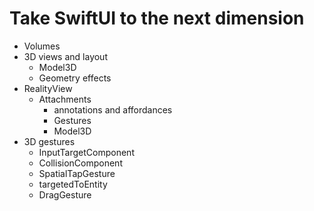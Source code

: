 # Take SwiftUI to the next dimension
- Volumes
- 3D views and layout
	- Model3D
	- Geometry effects
- RealityView
	- Attachments
		- annotations and affordances
		- Gestures
		- Model3D
- 3D gestures
	- InputTargetComponent
	- CollisionComponent
	- SpatialTapGesture
	- targetedToEntity
	- DragGesture